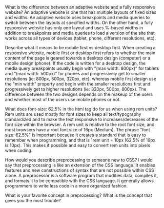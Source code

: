 What is the difference between an adaptive website and a fully responsive website?
An adaptive website is one that has multiple layouts of fixed sizes and widths. An adaptive website uses breakpoints and media queries to switch between the layouts at specified widths. On the other hand, a fully responsive website has only one layout and uses %-based widths in addition to breakpoints and media queries to load a version of the site that works across all types of devices (tablet, phone, different resolutions, etc).

Describe what it means to be mobile first vs desktop first.
When creating a responsive website, mobile first or desktop first refers to whether the main content of the page is geared towards a desktop design (computer) or a mobile design (phone). If the code is written for a desktop design, the media query breakpoints usually begin with "(max width: 800px)" for tablets and "(max width: 500px)" for phones and progressively get to smaller resolutions (ie: 800px, 500px, 320px, etc), whereas mobile first design use the "min width" property and begin with the smaller resolutions first and progressively get to higher resolutions (ie: 320px, 500px, 800px). The difference between the two designs depends on the makeup of the users and whether most of the users use mobile phones or not.

What does font-size: 62.5% in the html tag do for us when using rem units?
Rem units are used mostly for font sizes to keep all text/typography standardized and to make the text responsive to increases/decreases of the font size within the browser. A rem unit is relative to the root font size, and most browsers have a root font size of 16px (Medium). The phrase "font size: 62.5%" is important because it creates a standard that is easy to remember when programming, and that is 1rem unit = 10px (62.5% of 16px is 10px). This makes it possible and easy to convert rem units into pixels when coding.

How would you describe preprocessing to someone new to CSS?
I would say that preprocessing is like an extension of the CSS language. It enables features and new constructions of syntax that are not possible within CSS alone. A preprocessor is a software program that modifies data, compiles it, and formats it to be compatible with the CSS language. It generally allows programmers to write less code in a more organized fashion.

What is your favorite concept in preprocessing? What is the concept that gives you the most trouble?